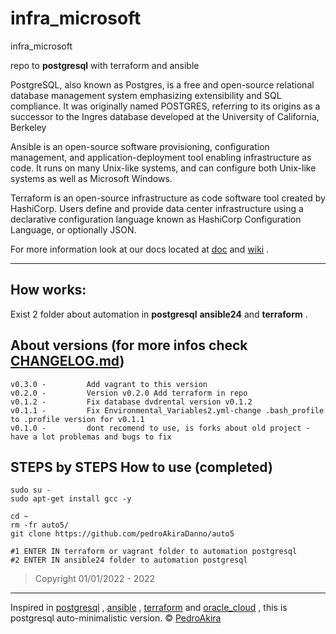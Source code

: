 # infra_microsoft
infra_microsoft


repo to **postgresql** with terraform and ansible

PostgreSQL, also known as Postgres, is a free and open-source relational database management system emphasizing extensibility and SQL compliance. It was originally named POSTGRES, referring to its origins as a successor to the Ingres database developed at the University of California, Berkeley

Ansible is an open-source software provisioning, configuration management, and application-deployment tool enabling infrastructure as code. It runs on many Unix-like systems, and can configure both Unix-like systems as well as Microsoft Windows.

Terraform is an open-source infrastructure as code software tool created by HashiCorp. Users define and provide data center infrastructure using a declarative configuration language known as HashiCorp Configuration Language, or optionally JSON.

For more information look at our
docs located at [doc](https://github.com/pedroAkiraDanno/auto5/) and [wiki](https://github.com/pedroAkiraDanno/auto5/wiki) .

---

## How works:

Exist 2 folder about automation in **postgresql** **ansible24** and **terraform** .

## About versions (for more infos check [CHANGELOG.md](https://github.com/pedroAkiraDanno/auto5/blob/main/CHANGELOG.md))

    v0.3.0 -         Add vagrant to this version
    v0.2.0 -         Version v0.2.0 Add terraform in repo
    v0.1.2 -         Fix database dvdrental version v0.1.2
    v0.1.1 -         Fix Environmental_Variables2.yml-change .bash_profile to .profile version for v0.1.1
    v0.1.0 -         dont recomend to use, is forks about old project - have a lot problemas and bugs to fix

## STEPS by STEPS How to use (completed)

    sudo su -
    sudo apt-get install gcc -y

    cd ~
    rm -fr auto5/
    git clone https://github.com/pedroAkiraDanno/auto5

    #1 ENTER IN terraform or vagrant folder to automation postgresql
    #2 ENTER IN ansible24 folder to automation postgresql

> Copyright 01/01/2022 - 2022

---

Inspired in [postgresql](https://www.postgresql.org/) , [ansible](https://www.ansible.com/) , [terraform](https://www.terraform.io/) and [oracle_cloud](https://www.oracle.com/cloud/) , this is postgresql auto-minimalistic version.
© [PedroAkira](https://www.instagram.com/pedro.akira.3)




